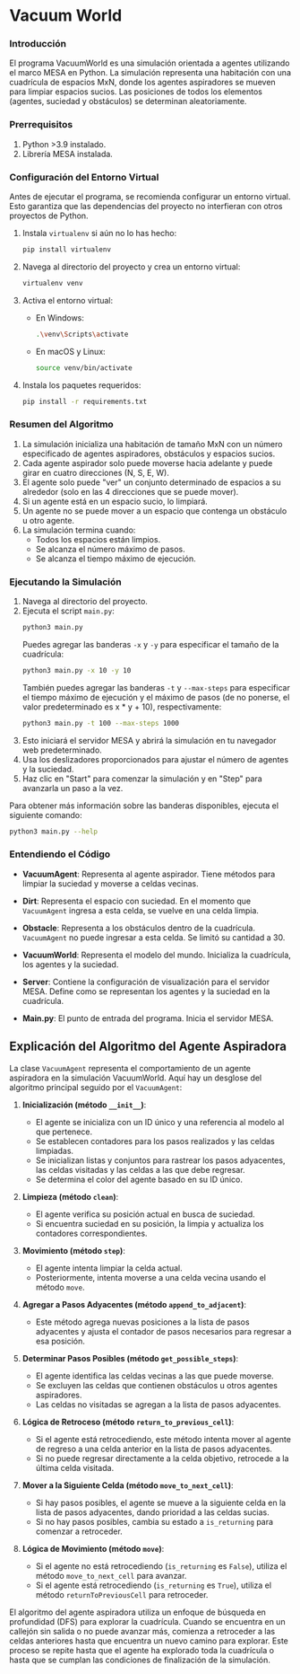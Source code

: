 # Vacuum World

### Introducción

El programa VacuumWorld es una simulación orientada a agentes utilizando el marco MESA en Python. La simulación representa una habitación con una cuadrícula de espacios MxN, donde los agentes aspiradores se mueven para limpiar espacios sucios. Las posiciones de todos los elementos (agentes, suciedad y obstáculos) se determinan aleatoriamente.

### Prerrequisitos

1. Python >3.9 instalado.
2. Librería MESA instalada.

### Configuración del Entorno Virtual

Antes de ejecutar el programa, se recomienda configurar un entorno virtual. Esto garantiza que las dependencias del proyecto no interfieran con otros proyectos de Python.

1. Instala `virtualenv` si aún no lo has hecho:
   ```bash
   pip install virtualenv
   ```

2. Navega al directorio del proyecto y crea un entorno virtual:
   ```bash
   virtualenv venv
   ```

3. Activa el entorno virtual:
   - En Windows:
     ```bash
     .\venv\Scripts\activate
     ```
   - En macOS y Linux:
     ```bash
     source venv/bin/activate
     ```

4. Instala los paquetes requeridos:
   ```bash
   pip install -r requirements.txt
   ```

### Resumen del Algoritmo

1. La simulación inicializa una habitación de tamaño MxN con un número especificado de agentes aspiradores, obstáculos y espacios sucios.
2. Cada agente aspirador solo puede moverse hacia adelante y puede girar en cuatro direcciones (N, S, E, W).
3. El agente solo puede "ver" un conjunto determinado de espacios a su alrededor (solo en las 4 direcciones que se puede mover).
4. Si un agente está en un espacio sucio, lo limpiará.
5. Un agente no se puede mover a un espacio que contenga un obstáculo u otro agente.
6. La simulación termina cuando:
   - Todos los espacios están limpios.
   - Se alcanza el número máximo de pasos.
   - Se alcanza el tiempo máximo de ejecución.

### Ejecutando la Simulación

1. Navega al directorio del proyecto.
2. Ejecuta el script `main.py`:
   ```bash
   python3 main.py
   ```
   Puedes agregar las banderas `-x` y `-y` para especificar el tamaño de la cuadrícula:
   ```bash
   python3 main.py -x 10 -y 10
   ```
   También puedes agregar las banderas `-t` y `--max-steps` para especificar el tiempo máximo de ejecución y el máximo de pasos (de no ponerse, el valor predeterminado es x * y + 10), respectivamente:
   ```bash
   python3 main.py -t 100 --max-steps 1000
   ```
3. Esto iniciará el servidor MESA y abrirá la simulación en tu navegador web predeterminado.
4. Usa los deslizadores proporcionados para ajustar el número de agentes y la suciedad.
5. Haz clic en "Start" para comenzar la simulación y en "Step" para avanzarla un paso a la vez.

Para obtener más información sobre las banderas disponibles, ejecuta el siguiente comando:
```bash
python3 main.py --help
```

### Entendiendo el Código

- **VacuumAgent**: Representa al agente aspirador. Tiene métodos para limpiar la suciedad y moverse a celdas vecinas.
- **Dirt**: Representa el espacio con suciedad. En el momento que `VacuumAgent` ingresa a esta celda, se vuelve en una celda limpia.
- **Obstacle**: Representa a los obstáculos dentro de la cuadrícula. `VacuumAgent` no puede ingresar a esta celda. Se limitó su cantidad a 30.

- **VacuumWorld**: Representa el modelo del mundo. Inicializa la cuadrícula, los agentes y la suciedad.
- **Server**: Contiene la configuración de visualización para el servidor MESA. Define como se representan los agentes y la suciedad en la cuadrícula.
- **Main.py**: El punto de entrada del programa. Inicia el servidor MESA.

## Explicación del Algoritmo del Agente Aspiradora

La clase `VacuumAgent` representa el comportamiento de un agente aspiradora en la simulación VacuumWorld. Aquí hay un desglose del algoritmo principal seguido por el `VacuumAgent`:

1. **Inicialización (método `__init__`)**:
   - El agente se inicializa con un ID único y una referencia al modelo al que pertenece.
   - Se establecen contadores para los pasos realizados y las celdas limpiadas.
   - Se inicializan listas y conjuntos para rastrear los pasos adyacentes, las celdas visitadas y las celdas a las que debe regresar.
   - Se determina el color del agente basado en su ID único.

2. **Limpieza (método `clean`)**:
   - El agente verifica su posición actual en busca de suciedad.
   - Si encuentra suciedad en su posición, la limpia y actualiza los contadores correspondientes.

3. **Movimiento (método `step`)**:
   - El agente intenta limpiar la celda actual.
   - Posteriormente, intenta moverse a una celda vecina usando el método `move`.

4. **Agregar a Pasos Adyacentes (método `append_to_adjacent`)**:
   - Este método agrega nuevas posiciones a la lista de pasos adyacentes y ajusta el contador de pasos necesarios para regresar a esa posición.

5. **Determinar Pasos Posibles (método `get_possible_steps`)**:
   - El agente identifica las celdas vecinas a las que puede moverse.
   - Se excluyen las celdas que contienen obstáculos u otros agentes aspiradores.
   - Las celdas no visitadas se agregan a la lista de pasos adyacentes.

6. **Lógica de Retroceso (método `return_to_previous_cell`)**:
   - Si el agente está retrocediendo, este método intenta mover al agente de regreso a una celda anterior en la lista de pasos adyacentes.
   - Si no puede regresar directamente a la celda objetivo, retrocede a la última celda visitada.

7. **Mover a la Siguiente Celda (método `move_to_next_cell`)**:
   - Si hay pasos posibles, el agente se mueve a la siguiente celda en la lista de pasos adyacentes, dando prioridad a las celdas sucias.
   - Si no hay pasos posibles, cambia su estado a `is_returning` para comenzar a retroceder.

8. **Lógica de Movimiento (método `move`)**:
   - Si el agente no está retrocediendo (`is_returning` es `False`), utiliza el método `move_to_next_cell` para avanzar.
   - Si el agente está retrocediendo (`is_returning` es `True`), utiliza el método `returnToPreviousCell` para retroceder.

El algoritmo del agente aspiradora utiliza un enfoque de búsqueda en profundidad (DFS) para explorar la cuadrícula. Cuando se encuentra en un callejón sin salida o no puede avanzar más, comienza a retroceder a las celdas anteriores hasta que encuentra un nuevo camino para explorar. Este proceso se repite hasta que el agente ha explorado toda la cuadrícula o hasta que se cumplan las condiciones de finalización de la simulación.
